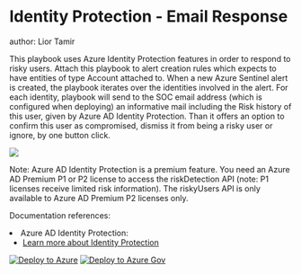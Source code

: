 # Identity Protection - Email Response
author: Lior Tamir

This playbook uses Azure Identity Protection features in order to respond to risky users.
Attach this playbook to alert creation rules which expects to have entities of type Account attached to.
When a new Azure Sentinel alert is created, the playbook iterates over the identities involved in the alert.
For each identity, playbook will send to the SOC email address (which is configured when deploying) an informative mail including the Risk history of this user, given by Azure AD Identity Protection.
Than it offers an option to confirm this user as compromised, dismiss it from being a risky user or ignore, by one button click.

<img src="https://github.com/Azure/Azure-Sentinel/blob/master/Playbooks/IdentityProtection-EmailResponse/images/designerView.png"/>

Note: Azure AD Identity Protection is a premium feature. You need an Azure AD Premium P1 or P2 license to access the riskDetection API (note: P1 licenses receive limited risk information). The riskyUsers API is only available to Azure AD Premium P2 licenses only.

Documentation references:

<li>Azure AD Identity Protection:
<ul>
<li><a href="https://docs.microsoft.com/azure/active-directory/identity-protection/overview-identity-protection" target="_blank" rel="noopener">Learn more about Identity Protection</a></li>
</ul>
</li>


[![Deploy to Azure](https://aka.ms/deploytoazurebutton)](https://portal.azure.com/#create/Microsoft.Template/uri/https%3A%2F%2Fraw.githubusercontent.com%2FAzure%2FAzure-Sentinel%2Fmaster%2FPlaybooks%2FIdentityProtection-EmailResponse%2Fazuredeploy.json)
[![Deploy to Azure Gov](https://aka.ms/deploytoazuregovbutton)](https://portal.azure.us/#create/Microsoft.Template/uri/https%3A%2F%2Fraw.githubusercontent.com%2FAzure%2FAzure-Sentinel%2Fmaster%2FPlaybooks%2FIdentityProtection-EmailResponse%2Fazuredeploy.json)

